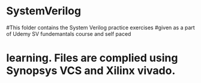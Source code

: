 # SystemVerilog
#This folder contains the System Verilog practice exercises
#given as a part of Udemy SV fundemantals course and self paced
# learning. Files are complied using Synopsys VCS and Xilinx vivado.
